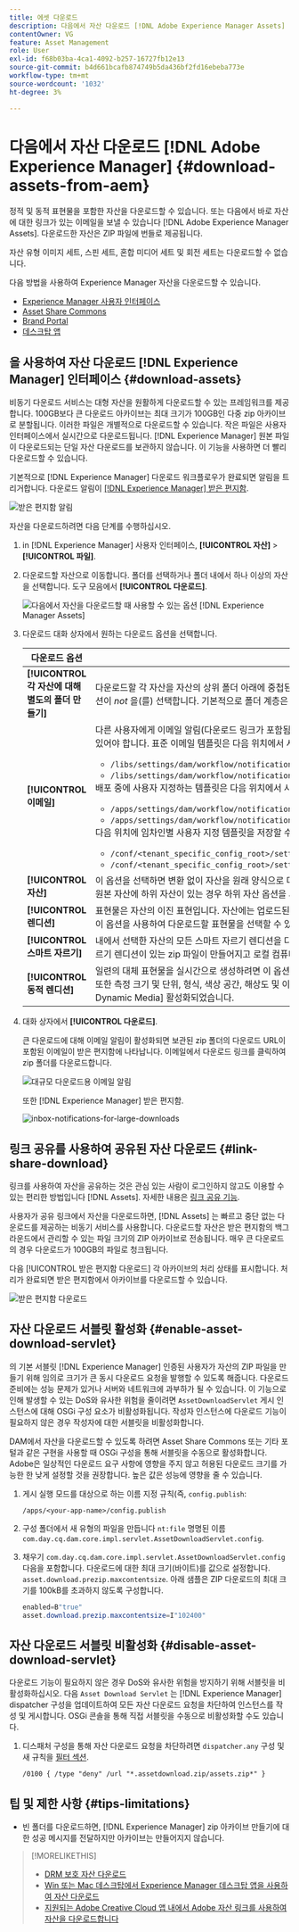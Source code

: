 ```yaml
---
title: 에셋 다운로드
description: 다음에서 자산 다운로드 [!DNL Adobe Experience Manager Assets] 다운로드 기능을 활성화하거나 비활성화합니다.
contentOwner: VG
feature: Asset Management
role: User
exl-id: f68b03ba-4ca1-4092-b257-16727fb12e13
source-git-commit: b4d661bcafb874749b5da436bf2fd16ebeba773e
workflow-type: tm+mt
source-wordcount: '1032'
ht-degree: 3%

---
```


# 다음에서 자산 다운로드 [!DNL Adobe Experience Manager] {#download-assets-from-aem}

정적 및 동적 표현물을 포함한 자산을 다운로드할 수 있습니다. 또는 다음에서 바로 자산에 대한 링크가 있는 이메일을 보낼 수 있습니다 [!DNL Adobe Experience Manager Assets]. 다운로드한 자산은 ZIP 파일에 번들로 제공됩니다. <!-- The compressed ZIP file has a maximum file size of 1 GB for the export job. A maximum of 500 total assets per export job are allowed. -->

<!--
>[!NOTE]
>
>Recipients of emails must be members of the `dam-users` group to access the ZIP download link in the email message. To be able to download the assets, the members must have permissions to launch workflows that trigger downloading of assets.
-->

자산 유형 이미지 세트, 스핀 세트, 혼합 미디어 세트 및 회전 세트는 다운로드할 수 없습니다.

다음 방법을 사용하여 Experience Manager 자산을 다운로드할 수 있습니다.

<!-- * [Link Share](#link-share-download) -->

* [Experience Manager 사용자 인터페이스](#download-assets)
* [Asset Share Commons](https://adobe-marketing-cloud.github.io/asset-share-commons/)
* [Brand Portal](https://experienceleague.adobe.com/docs/experience-manager-brand-portal/using/introduction/brand-portal.html)
* [데스크탑 앱](https://experienceleague.adobe.com/docs/experience-manager-desktop-app/using/using.html#download-assets)

## 을 사용하여 자산 다운로드 [!DNL Experience Manager] 인터페이스 {#download-assets}

비동기 다운로드 서비스는 대형 자산을 원활하게 다운로드할 수 있는 프레임워크를 제공합니다. 100GB보다 큰 다운로드 아카이브는 최대 크기가 100GB인 다중 zip 아카이브로 분할됩니다. 이러한 파일은 개별적으로 다운로드할 수 있습니다. 작은 파일은 사용자 인터페이스에서 실시간으로 다운로드됩니다. [!DNL Experience Manager] 원본 파일이 다운로드되는 단일 자산 다운로드를 보관하지 않습니다. 이 기능을 사용하면 더 빨리 다운로드할 수 있습니다.

기본적으로 [!DNL Experience Manager] 다운로드 워크플로우가 완료되면 알림을 트리거합니다. 다운로드 알림이  [[!DNL Experience Manager] 받은 편지함](/help/sites-cloud/authoring/getting-started/inbox.md).

![받은 편지함 알림](assets/inbox-notification-for-large-downloads.png)

<!--
The large files are downloaded asynchronously and [!DNL Experience Manager] notifies of the completion via notifications in the Inbox. See [understand [!DNL Experience Manager] Inbox](/help/sites-cloud/authoring/getting-started/inbox.md).

![Download notification](assets/download-notification.png)

*Figure: Download notification via [!DNL Experience Manager] Inbox.*

Asynchronous downloads are triggered in either of the following case:

* If there are more than 10 assets or more than 100 MB to be downloaded.
* If the download takes more than 30 seconds to prepare.
-->


<!-- Go live is on 27th Jan 2022
### Enable email notifications for large downloads {#enable-emails-for-large-downloads}

>[!NOTE]
>
>This functionality is available in the Experience Manager prerelease channel.

Asynchronous downloads are triggered in any of the following cases:

* If there are more than ten assets 
* If the download size is more than 100 MB
* If the download takes more than 30 seconds to prepare

While the asynchronous download runs at the backend, the user can continue to explore and work further in Experience Manager. An out-of-the-box mechanism is required to notify the user upon completion of the download process. To achieve this objective, the administrators can configure email service by setting up an SMTP server. See [configure Mail Service](https://experienceleague.adobe.com/docs/experience-manager-cloud-service/content/implementing/developing/development-guidelines.html#sending-email).

Once the email service is configured, the administrators and users can enable email notifications from the Experience Manager interface. 

To enable email notifications:

1. Log in to [!DNL Experience Manager Assets].
1. Click the user icon from the upper-right corner and then click **[!UICONTROL My Preferences]**. The User Preferences window opens.
1. Select the **[!UICONTROL Asset Download email notifications]** check box and click **[!UICONTROL Accept]**.

   ![enable-email-notifications-for-large-downloads](/help/assets/assets/enable-email-for-large-downloads.png)

-->

자산을 다운로드하려면 다음 단계를 수행하십시오.

1. in [!DNL Experience Manager] 사용자 인터페이스, **[!UICONTROL 자산]** > **[!UICONTROL 파일]**.
1. 다운로드할 자산으로 이동합니다. 폴더를 선택하거나 폴더 내에서 하나 이상의 자산을 선택합니다. 도구 모음에서 **[!UICONTROL 다운로드]**.

   ![다음에서 자산을 다운로드할 때 사용할 수 있는 옵션 [!DNL Experience Manager Assets]](/help/assets/assets/asset-download1.png)

1. 다운로드 대화 상자에서 원하는 다운로드 옵션을 선택합니다.

   | 다운로드 옵션 | 설명 |
   |---|---|
   | **[!UICONTROL 각 자산에 대해 별도의 폴더 만들기]** | 다운로드할 각 자산을 자산의 상위 폴더 아래에 중첩된 하위 폴더에 로컬 컴퓨터의 한 폴더로 포함하려면 이 옵션을 선택합니다. 이 옵션이 *not* 을(를) 선택합니다. 기본적으로 폴더 계층은 무시되고 모든 자산은 로컬 컴퓨터의 한 폴더에 다운로드됩니다. |
   | **[!UICONTROL 이메일]** | 다른 사용자에게 이메일 알림(다운로드 링크가 포함됨)을 보내려면 이 옵션을 선택합니다. 수신자 사용자는 `dam-users` 그룹에 속해 있어야 합니다. 표준 이메일 템플릿은 다음 위치에서 사용할 수 있습니다.<ul><li>`/libs/settings/dam/workflow/notification/email/downloadasset`.</li><li>`/libs/settings/dam/workflow/notification/email/transientworkflowcompleted`.</li></ul> 배포 중에 사용자 지정하는 템플릿은 다음 위치에서 사용할 수 있습니다. <ul><li>`/apps/settings/dam/workflow/notification/email/downloadasset`.</li><li>`/apps/settings/dam/workflow/notification/email/transientworkflowcompleted`.</li></ul>다음 위치에 임차인별 사용자 지정 템플릿을 저장할 수 있습니다.<ul><li>`/conf/<tenant_specific_config_root>/settings/dam/workflow/notification/email/downloadasset`.</li><li>`/conf/<tenant_specific_config_root>/settings/dam/workflow/notification/email/transientworkflowcompleted`.</li></ul> |
   | **[!UICONTROL 자산]** | 이 옵션을 선택하면 변환 없이 자산을 원래 양식으로 다운로드합니다.<br>원본 자산에 하위 자산이 있는 경우 하위 자산 옵션을 사용할 수 있습니다. |
   | **[!UICONTROL 렌디션]** | 표현물은 자산의 이진 표현입니다. 자산에는 업로드된 파일의 표현인 기본 표현이 있습니다. 레프리젠테이션들을 수 있어요 <br> 이 옵션을 사용하여 다운로드할 표현물을 선택할 수 있습니다. 사용 가능한 표현물은 선택한 자산에 따라 다릅니다. |
   | **[!UICONTROL 스마트 자르기]** | 내에서 선택한 자산의 모든 스마트 자르기 렌디션을 다운로드하려면 이 옵션을 선택합니다 [!DNL Experience Manager]. 스마트 자르기 렌디션이 있는 zip 파일이 만들어지고 로컬 컴퓨터에 다운로드됩니다. |
   | **[!UICONTROL 동적 렌디션]** | 일련의 대체 표현물을 실시간으로 생성하려면 이 옵션을 선택합니다. 이 옵션을 선택하면, [이미지 사전 설정](/help/assets/dynamic-media/image-presets.md) 목록. <br>또한 측정 크기 및 단위, 형식, 색상 공간, 해상도 및 이미지 반전 등의 선택적 이미지 수정자를 선택할 수 있습니다. 이 옵션은 [!DNL Dynamic Media] 활성화되었습니다. |

1. 대화 상자에서 **[!UICONTROL 다운로드]**.

   큰 다운로드에 대해 이메일 알림이 활성화되면 보관된 zip 폴더의 다운로드 URL이 포함된 이메일이 받은 편지함에 나타납니다. 이메일에서 다운로드 링크를 클릭하여 zip 폴더를 다운로드합니다.

   ![대규모 다운로드용 이메일 알림](/help/assets/assets/email-for-large-notification.png)

   또한 [!DNL Experience Manager] 받은 편지함.

   ![inbox-notifications-for-large-downloads](/help/assets/assets/inbox-notification-for-large-downloads.png)

## 링크 공유를 사용하여 공유된 자산 다운로드 {#link-share-download}

<!--
>[!NOTE]
>
>This functionality is available in the Experience Manager prerelease channel.
-->

링크를 사용하여 자산을 공유하는 것은 관심 있는 사람이 로그인하지 않고도 이용할 수 있는 편리한 방법입니다 [!DNL Assets]. 자세한 내용은 [링크 공유 기능](/help/assets/share-assets.md#sharelink).

사용자가 공유 링크에서 자산을 다운로드하면, [!DNL Assets] 는 빠르고 중단 없는 다운로드를 제공하는 비동기 서비스를 사용합니다. 다운로드할 자산은 받은 편지함의 백그라운드에서 관리할 수 있는 파일 크기의 ZIP 아카이브로 전송됩니다. 매우 큰 다운로드의 경우 다운로드가 100GB의 파일로 청크됩니다.

다음 [!UICONTROL 받은 편지함 다운로드] 각 아카이브의 처리 상태를 표시합니다. 처리가 완료되면 받은 편지함에서 아카이브를 다운로드할 수 있습니다.

![받은 편지함 다운로드](assets/link-sharing-download-inbox.png)

## 자산 다운로드 서블릿 활성화 {#enable-asset-download-servlet}

의 기본 서블릿 [!DNL Experience Manager] 인증된 사용자가 자산의 ZIP 파일을 만들기 위해 임의로 크기가 큰 동시 다운로드 요청을 발행할 수 있도록 해줍니다. 다운로드 준비에는 성능 문제가 있거나 서버와 네트워크에 과부하가 될 수 있습니다. 이 기능으로 인해 발생할 수 있는 DoS와 유사한 위험을 줄이려면 `AssetDownloadServlet` 게시 인스턴스에 대해 OSGi 구성 요소가 비활성화됩니다. 작성자 인스턴스에 다운로드 기능이 필요하지 않은 경우 작성자에 대한 서블릿을 비활성화합니다.

DAM에서 자산을 다운로드할 수 있도록 하려면 Asset Share Commons 또는 기타 포털과 같은 구현을 사용할 때 OSGi 구성을 통해 서블릿을 수동으로 활성화합니다. Adobe은 일상적인 다운로드 요구 사항에 영향을 주지 않고 허용된 다운로드 크기를 가능한 한 낮게 설정할 것을 권장합니다. 높은 값은 성능에 영향을 줄 수 있습니다.

1. 게시 실행 모드를 대상으로 하는 이름 지정 규칙(즉, `config.publish`:

   `/apps/<your-app-name>/config.publish`

1. 구성 폴더에서 새 유형의 파일을 만듭니다 `nt:file` 명명된 이름 `com.day.cq.dam.core.impl.servlet.AssetDownloadServlet.config`.
1. 채우기 `com.day.cq.dam.core.impl.servlet.AssetDownloadServlet.config` 다음을 포함합니다. 다운로드에 대한 최대 크기(바이트)를 값으로 설정합니다. `asset.download.prezip.maxcontentsize`. 아래 샘플은 ZIP 다운로드의 최대 크기를 100kB를 초과하지 않도록 구성합니다.

   ```java
   enabled=B"true"
   asset.download.prezip.maxcontentsize=I"102400"
   ```

## 자산 다운로드 서블릿 비활성화 {#disable-asset-download-servlet}

다운로드 기능이 필요하지 않은 경우 DoS와 유사한 위험을 방지하기 위해 서블릿을 비활성화하십시오. 다음 `Asset Download Servlet` 는 [!DNL Experience Manager] dispatcher 구성을 업데이트하여 모든 자산 다운로드 요청을 차단하여 인스턴스를 작성 및 게시합니다. OSGi 콘솔을 통해 직접 서블릿을 수동으로 비활성화할 수도 있습니다.

1. 디스패처 구성을 통해 자산 다운로드 요청을 차단하려면 `dispatcher.any` 구성 및 새 규칙을 [필터 섹션](https://experienceleague.adobe.com/docs/experience-manager-dispatcher/using/configuring/dispatcher-configuration.html#configuring).

   `/0100 { /type "deny" /url "*.assetdownload.zip/assets.zip*" }`

## 팁 및 제한 사항 {#tips-limitations}

* 빈 폴더를 다운로드하면, [!DNL Experience Manager] zip 아카이브 만들기에 대한 성공 메시지를 전달하지만 아카이브는 만들어지지 않습니다.

>[!MORELIKETHIS]
>
>* [DRM 보호 자산 다운로드](drm.md)
>* [Win 또는 Mac 데스크탑에서 Experience Manager 데스크탑 앱을 사용하여 자산 다운로드](https://experienceleague.adobe.com/docs/experience-manager-desktop-app/using/using.html)
>* [지원되는 Adobe Creative Cloud 앱 내에서 Adobe 자산 링크를 사용하여 자산을 다운로드합니다](https://helpx.adobe.com/kr/enterprise/using/manage-assets-using-adobe-asset-link.html)

